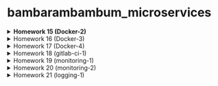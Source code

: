# bambarambambum_microservices
**<details><summary>Homework 15 (Docker-2)</summary>**
### Task 1
* What is the difference between a container and an image?
The main difference between the image and the container is the writable top layer.
To create a container, the Docker engine takes an image, adds a writable top layer and initializes various parameters (network ports, container name, identifier and resource limits).
### Task 2 - Infra
* Ready infrastructure for reddit-docker-app has the following form
1. Infra
    1. ansible
        1. environments
            1. inventory.gcp.yml
        2. playbooks
            1. base.yml
            2. deploy.yml
            3. docker.yml
            4. site.yml
        3. ansible.cfg
        4. requirements.txt
    2. packer
        1. docker.json
        2. variables.json.example
    3. terraform
        1. main.tf
        2. outputs.tf
        3. terraform.tfvars.example
        4. variables.tf
1) We bake python, pip, docker.io, pip-docker module into the image (packer + ansible provisioning)
2) With Terraform, we deploy the required number of instances from the finished image
3) We launch a playbook that checks whether everything is installed, downloads the docker image and launches it
</details>
<details><summary>Homework 16 (Docker-3)</summary>

### Task 1
To start containers with new variables without restarting the builder, use the following commands
```
docker run -d --network=reddit --network-alias=app_post_db --network-alias=app_comment_db mongo:latest
docker run -d --network=reddit --network-alias=app_post --env POST_DATABASE_HOST=app_post_db androsovm/post:1.0
docker run -d --network=reddit --network-alias=app_comment --env COMMENT_DATABASE_HOST=app_comment_db androsovm/comment:1.0
docker run -d --network=reddit -p 9292:9292 --env POST_SERVICE_HOST=app_post --env COMMENT_SERVICE_HOST=app_comment androsovm/ui:1.0
```

### Task 2
1) /ui/Dockerfile
```
FROM alpine:3.9
RUN apk --no-cache update && apk --no-cache --update add \
    ruby-full ruby-dev build-base ruby-bundler \
    && bundle install \
    && bundle clean --force
```
```
androsovm/ui        2.0                 4f32edbbdc96        3 hours ago          430MB
androsovm/ui        4.0                 b733a4f805f9        About a minute ago   236MB
```
2) /comment/Dockerfile
```
FROM alpine:3.9
RUN apk --no-cache update && apk --no-cache --update add \
    ruby-full ruby-dev build-base ruby-bundler \
    && bundle install \
    && bundle clean --force
```
```
androsovm/comment   1.0                 f2b8bb71005e        4 hours ago          784MB
androsovm/comment   3.0                 1de43db40158        About a minute ago   233MB
```
3) /post-py/Dockerfile
```
RUN apk --no-cache --update add build-base && \
    pip install --no-cache-dir -r /app/requirements.txt && \
    apk del build-base
```
```
androsovm/post      1.0                 67d1538d796c        8 hours ago          110MB
androsovm/post      2.0                 82b1e3091aa8        2 hours ago          106MB
```
For faster work of the builder, we also need to replace the ADD instructions with COPY and transfer all the steps for installing packages and copying files to the end of the Dockerfile.
</details>
<details><summary>Homework 17 (Docker-4)</summary>

### Task 1 - docker-compose.yml
1) See the docker-compose.yml and .env.example

### Task 2 - Project name
```
docker-compose [-f <arg>...] [options] [COMMAND] [ARGS...]
-p, --project-name NAME     Specify an alternate project name
                            (default: directory name)
```
Example:
```
docker-compose -p hm17 up -d
```
```
Creating network "hm17_front_net" with the default driver
Creating network "hm17_back_net" with the default driver
Creating volume "hm17_post_db" with default driver
...
```
We can also name containers using docker-compose.yml
```
some_service:
  container_name: name_name_name
```

### Task 3 - Override
1) We need to copy the source to the docker host
```
docker-machine scp -r ui/ docker-host:/home/docker-user/ui
docker-machine scp -r comment/ docker-host:/home/docker-user/comment
docker-machine scp -r post-py/ docker-host:/home/docker-user/post-py
```
2) Created a docker-compose.override.yml file
```
...
  ui:
    volumes:
      - /home/docker-user/ui:/app
    command: 'puma --debug -w 2'

  post:
    volumes:
      - /home/docker-user/post-py:/app

  comment:
    volumes:
      - /home/docker-user/comment:/app
    command: 'puma --debug -w 2'

volumes:
  ui:
  post:
  comment:
```
3) Start and check
```
docker-compose -f docker-compose.yml -f docker-compose.override.yml up -d
docker ps
```
</details>
<details><summary>Homework 18 (gitlab-ci-1)</summary>

### Task 1 - Build
1) In order for containers to run in containers (DinD), we need to re-register gitlab-runner
```
docker exec -it gitlab-runner gitlab-runner register --run-untagged --locked=false --docker-volumes /var/run/docker.sock:/var/run/docker.sock
```
2) Change build_job :, add a docker image
```
image: docker:latest
```
3) We can use the Dockerfile from previous lessons (docker-monolith)
```
script:
    - echo 'Building'
    - cd docker-monolith
    - docker build -t gitlab-docker-app:1.0 .
```
4) Now we need to refine test_unit_job:, adding an image and transferring commands from before_script:
```
test_unit_job:
  image: ruby:2.4.2
  stage: test
  services:
    - mongo:latest
  script:
    - cd reddit
    - bundle install
    - ruby simpletest.rb
```

### Task 2 - Gitlab-Runner
1) The easiest way
1.1) Because we can run infinitely many (in theory) gitlab-runner on one machine, we can launch a new container
```
docker run -d --name gitlab-runner2 --restart always \
-v /srv/gitlab-runner/config:/etc/gitlab-runner \
-v /var/run/docker.sock:/var/run/docker.sock \
gitlab/gitlab-runner:latest
```
1.2) And take advantage of non-interactive gitlab-runner registration
```
docker exec gitlab-runner2 gitlab-runner register \
           --locked=false \
           --non-interactive \
           --url http://34.107.83.160/ \
           --registration-token v3aNxnjLdRzwYUpmf19e \
           --description "Docker Runner" \
           --tag-list "linux,bionic,ubuntu,docker" \
           --executor docker \
           --docker-image "alpine:latest" \
           --docker-volumes /var/run/docker.sock:/var/run/docker.sock
```
1.3) We can repeat these steps endlessly by simply changing the name of the container

2) The hard way
2.1) We can take advantage of the ready-made role from ansible galaxy
https://galaxy.ansible.com/riemers/gitlab-runner
2.2) Instances can be deployed using terraform
2.3) We can also bake an image using packer with docker and gitlab-runner
3) Slack chat integration - #mikhail_androsov in devops-team-otus.slack.com
</details>
<details><summary>Homework 19 (monitoring-1)</summary>

### Task 1 - MongoDB-Exporter
1) We can take this exporter https://github.com/percona/mongodb_exporter
2) Need to download repository
```
git clone https://github.com/percona/mongodb_exporter.git
```
3) Go to the folder with the repository and do docker build
```
docker build -t ${USERNAME}/mongodb-exporter:1.0 .
```
4) Now add the mongodb-exporter service to docker-compose.yml
```
  mongodb-exporter:
    image: ${USERNAME}/mongodb-exporter:1.0
    container_name: mongodb-exporter
    command:
      - '--mongodb.uri=mongodb://post_db:27017'
    networks:
      - back_net
```
5) Run docker-compose
```
docker-compose up -d
```

### Task 2 - Blackbox-Exporter
1) We can use official image from dockerhub https://hub.docker.com/r/prom/blackbox-exporter
2) Since we need a configuration file for blackbox_exporter to work, create it
```
modules:
  tcp_connect:
    prober: tcp
    timeout: 5s

  http_2xx:
    prober: http
    timeout: 5s
    http:
```
3) Create a new image prom/blackbox-exporter look and add the config there.
```
FROM prom/blackbox-exporter:v0.16.0
ADD blackbox.yml /config/
```
4) Do docker build
```
docker build -t ${USERNAME}/blackbox-exporter:1.0 .
```
5) Now add the blackbox-exporter service to docker-compose.yml
blackbox-exporter:
    image: ${USERNAME}/blackbox-exporter:1.0
    container_name: blackbox-exporter
    ports:
      - '9115:9115'
    command:
      - '--config.file=/config/blackbox.yml'
    networks:
      - back_net
6) Now we need to update the prometheus.yml configuration file. We will check the availability of http and tcp
```
- job_name: 'blackbox-tcp_connect'
        metrics_path: /probe
        params:
            module: [tcp_connect]
        static_configs:
          - targets:
            - '34.78.221.243:9292'
        relabel_configs:
            -
                source_labels:
                  - __address__
                target_label: __param_target
            -
                source_labels:
                  - __param_target
                target_label: instance
            -
                replacement: "blackbox-exporter:9115"
                target_label: __address__

      - job_name: 'blackbox-http'
        metrics_path: /probe
        params:
            module: [http_2xx]
        static_configs:
          - targets:
            - '34.78.221.243:9292'
        relabel_configs:
            -
                source_labels:
                  - __address__
                target_label: __param_target
            -
                source_labels:
                  - __param_target
                target_label: instance
            -
                replacement: "blackbox-exporter:9115"
                target_label: __address__
```
7) Update the prometheus image to add the updated configuration file
```
docker build -t ${USERNAME}/prometheus .
```
8) Run docker-compose
```
docker-compose up -d
```

### Task 3 - Makefile
* See Makefile
1) make - build & push all images
2) make build_all - only build all images
3) make push_all - only push all images
</details>
<details><summary>Homework 20 (monitoring-2)</summary>

### Task 1 - * (Collect Docker metrics with Prometheus)
1) We will use the setup instructions - https://docs.docker.com/config/daemon/prometheus/
* docker-machine host - /etc/docker/daemon.json
```
{
  "metrics-addr" : "0.0.0.0:9323",
  "experimental" : true
}
```
* prometheus.yml
```
...
- job_name: 'docker'
        static_configs:
          - targets:
            - '34.78.221.243:9323'
```
2) Do not forget to reload the docker daemon
```
sudo systemctl daemon-reload
sudo systemctl restart docker
```
3) For Grafana, download a ready-made dashboard - https://grafana.com/grafana/dashboards/1229

### Task 1 - * (Collect Docker metrics with Telegraf)
1) Create a new file: /monitoring/telegraf/telegraf.conf
```
[[outputs.prometheus_client]]
    listen = ":9126"

[[inputs.docker]]
    endpoint = "unix:///var/run/docker.sock"
    container_names = []
    timeout = "5s"
    perdevice = false
    total = false
```
2) Create a new Dockerfile: /monitoring/telegraf/Dockerfile
```
FROM telegraf:1.14.3-alpine
ADD telegraf.conf /etc/telegraf/
```
3) Create a new build
```
docker build -t $USER_NAME/telegraf .
```
4) Edit a docker-compose-monitoring.yml
```
telegraf:
    image: ${USER_NAME}/telegraf
    container_name: telegraf
    volumes:
      - /var/run/docker.sock:/var/run/docker.sock
    networks:
      - back_net
```
5) Grafana dashboard is stored in the directory /monitoring/grafana/dashboards/Telegraf_Docker_Monitorings.json

### Task 1 - * (Alertmanager email notification)
1) monitoring/alertmanager/config.yml
```
route:
  receiver: 'slack-email-notifications'

receivers:
- name: 'slack-email-notifications'
  slack_configs:
  - channel: '#mikhail_androsov'
  email_configs:
    - to: $GMAIL_ACCOUNT
      from: $GMAIL_ACCOUNT
      smarthost: smtp.gmail.com:587
      auth_username: $GMAIL_ACCOUNT
      auth_identity: $GMAIL_ACCOUNT
      auth_password: $GMAIL_PASSWORD
```

### Task 2 - ** (Dashboards & datasource provisioning)
1) Create a provisioning folder (monitoring/grafana/provisioning)
2) Create a dashboards subfolder (monitoring/grafana/provisioning/dashboards) and a datasources subfolder (monitoring/grafana/provisioning/datasources)
3) Create a dash.yml file (monitoring/grafana/provisioning/dashboards/dash.yml)
```
- name: 'default'
  org_id: 1
  folder: ''
  type: 'file'
  options:
    folder: '/var/lib/grafana/dashboards'
```
4) Create a data.yml file (monitoring/grafana/provisioning/datasources/data.yml)
```
datasources:
    -  access: 'proxy'
       editable: true
       is_default: true
       name: 'Prometheus server'
       org_id: 1
       type: 'prometheus'
       url: 'http://prometheus:9090'
       version: 1
```
5) Create a Dockerfile (monitoring/grafana/Dockerfile) file and add our data to the docker image
```
FROM grafana/grafana:5.0.0
ADD ./provisioning /etc/grafana/provisioning
ADD ./dashboards /var/lib/grafana/dashboards
```
6) Build image
```
docker build -t $USER_NAME/grafana .
```
7) Update file docker-compose-monitroing.yml
```
...
  grafana:
    image: ${USER_NAME}/grafana
...
```
8) Restart all containers and remove the volume of Graphana (used Makefile)
```
make stop
docker volume rm docker_grafana_data
or
docker-compose down
docker-compose -f docker-compose-monitoring.yaml down
docker volume rm docker_grafana_data
```
9) Start all containers (Used Makefile)
```
make run
or
docker-compose up -d
docker-compose -f docker-compose-monitoring.yaml up -d
```

### Task 2 - ** (Stackdriver)
1) Create a folder stackdriver (monitoring/stackdriver)
2) We will use the completed image prometheuscommunity/stackdriver-exporter:v0.9.0. For his work we need GCP account credentials.
3) Create a Dockerfile file (monitorin/stackdriver/Dockerfile)
```
FROM prometheuscommunity/stackdriver-exporter:v0.9.0
ADD ./project.json /key/project.json
```
4) Build image
```
docker build -t $USER_NAME/stackdriver .
```
5) Update the Prometheus configuration and build image
```
...
      - job_name: 'stackdriver'
        static_configs:
          - targets:
            - 'stackdriver:9255'
...
docker build -t $USER_NAME/prometheus .
```
6) Update configuration docker-compose-monitoring.yml
```
...
  stackdriver:
    image: ${USER_NAME}/stackdriver
    container_name: stackdriver
    environment:
      - GOOGLE_APPLICATION_CREDENTIALS=/key/project.json
      - STACKDRIVER_EXPORTER_GOOGLE_PROJECT_ID=PROJECT_NAME
      - STACKDRIVER_EXPORTER_MONITORING_METRICS_TYPE_PREFIXES=compute.googleapis.com/instance,pubsub.googleapis.com/subscription,redis.googleapis.com/stats
    ports:
      - '9255:9255'
    networks:
      - back_net
...
```
7) Do not push a stackdriver image to the docker hub!
8) Now we can collect many metrics
* stackdriver_gce_instance_compute_googleapis_com_instance_cpu and submetrics
* stackdriver_gce_instance_compute_googleapis_com_instance_disk and submetrics
* stackdriver_gce_instance_compute_googleapis_com_instance_network and submetrics
* stackdriver_gce_instance_compute_googleapis_com_instance_uptime
* stackdriver_monitoring_scrapes_total
* and another

### Task 3 - *** (Trickster)
* We can use part of the demo version https://github.com/tricksterproxy/trickster/blob/master/deploy/trickster-demo
1) Create a folder trickster (monitoring/trickster)
2) Create a configuration trickster.conf file (monitoring/trickster/trickster.conf)
```
[frontend]
listen_port = 8480

[negative_caches]
  [negative_caches.default]
  400 = 3
  404 = 3
  500 = 3
  502 = 3

[caches]
  [caches.fs1]
  cache_type = 'filesystem'
    [caches.fs1.filesystem]
    cache_path = '/data/trickster'
    [caches.fs1.index]
    max_size_objects = 512
    max_size_backoff_objects = 128
  [caches.mem1]
  cache_type = 'memory'
    [caches.mem1.index]
    max_size_objects = 512
    max_size_backoff_objects = 128

[tracing]
  [tracing.std1]
  tracer_type = 'stdout'
    [tracing.std1.stdout]
    pretty_print = true

[origins]
  [origins.prom1]
  origin_type = 'prometheus'
  origin_url = 'http://prometheus:9090'
  tracing_name = 'std1'
  cache_name = 'mem1'

[logging]
log_level = 'info'

[metrics]
listen_port = 8481
```
3) Create a Dockerfile file (monitorin/trickster/Dockerfile)
```
FROM tricksterproxy/trickster:1.1.0-beta
COPY trickster.conf /etc/trickster/
```
4) Build image
```
docker build -t $USER_NAME/trickster .
```
5) Update the Prometheus configuration and build image
```
...
      - job_name: 'trickster'
        static_configs:
          - targets:
            - 'trickster:8481'
...
docker build -t $USER_NAME/prometheus .
```
6) Update the Grafana provisioning datasource configuration file and build image
```
...
    - name: prom-trickster-memory-stdout
      type: prometheus
      access: proxy
      orgId: 1
      uid: ds_prom1_trickster
      url: http://trickster:8480/prom1
      version: 1
      editable: true

docker build -t $USER_NAME/grafana .
```
7) Update configuration docker-compose-monitoring.yml
```
  trickster:
    image: ${USER_NAME}/trickster
    container_name: trickster
    depends_on:
      - prometheus
      - grafana
    ports:
      - 8480:8480
      - 8481:8481
    networks:
      - back_net
```
8) Run it
```
make run
```
* Added dashboards to monitor the trickster and to test the trickster datasource (monitoring/grafana/dashboards/TricksterStatus.json & monitoring/grafana/dashboards/DockerMonitorinTrickster.json)
</details>
<details><summary>Homework 21 (logging-1)</summary>

### Task 1 - * (Parsing)
1) We can devide the grok pattern into 2 parts
```
<grok>
    pattern service=%{WORD:service} \| event=%{WORD:event} \| request_id=%{GREEDYDATA:request_id} \| message='%{GREEDYDATA:message}'
  </grok>
  <grok>
    pattern service=%{WORD:service} \| event=%{WORD:event} \| path=%{URIPATH:path} \| request_id=%{GREEDYDATA:request_id} \| remote_addr=%{IP:remote_addr} \| method= %{WORD:message} \| response_status=%{INT:response_status}
  </grok>
```
2) It remains to rebuild the image and check
```
make docker_build_fluentd
make run_logging
```
### Task 2 - * (Bugged application)
1) The first problem I encountered was a long post loading and the error that there is a problem with the comment service. Let's see what zipkin writes.
```
Client Start
Start Time	05/30 19:49:42.848_007
Relative Time	3.061s
Address	192.168.48.5:9292 (ui_app)

Client Finish
Start Time	05/30 19:50:12.967_778
Relative Time	33.180s
Address	192.168.48.5:9292 (ui_app)

Tags
error - 500
http.path - /5ed26aa51f9dce00140f9416/comments
http.status - 500

Server Address
192.168.48.2:9292 (comment)

Site displays - Can't show comments, some problems with the comment service
```
2) The problem turned out to be that variables are not declared in the comment service Dockerfile. Declare them in docker-compose.yml
```
comment:
    image: ${USERNAME}/comment:${COMMENT_VER}
    container_name: comment
    environment:
      - ZIPKIN_ENABLED=${ZIPKIN_ENABLED}
      - COMMENT_DATABASE_HOST=comment_db
      - COMMENT_DATABASE=comment
    networks:
      - front_net
      - back_net
```
3) After that, the problem went away, but a new one appeared, posts did not load fast enough. Let's see what zipkin writes.
```
POST
Client Start
Start Time	05/30 19:56:35.251_840
Relative Time	1.716ms
Address	192.168.48.5:9292 (ui_app)

Server Start
Start Time	05/30 19:56:35.254_037
Relative Time	3.913ms
Address	192.168.48.4:5000 (post)

Server Finish
Start Time	05/30 19:56:38.265_850
Relative Time	3.016s
Address	192.168.48.4:5000 (post)

Client Finish
Start Time	05/30 19:56:38.286_009
Relative Time	3.036s
Address	192.168.48.5:9292 (ui_app)

COMMENT
Client Start
Start Time	05/30 19:56:38.286_379
Relative Time	3.036s
Address	192.168.48.5:9292 (ui_app)

Client Finish
Start Time	05/30 19:56:38.304_208
Relative Time	3.054s
Address	192.168.48.5:9292 (ui_app)
```
* Everywhere a delay of at least 3 seconds, which is suspicious
4) We find the problem in the /post-py/post_app.py file, someone set a delay of 3 seconds in the find_post (id) block
```
def find_post(id):
...
        time.sleep(3)
...
```
* Delete or comment out this line
5) It remains to rebuild the image and restart the application
```
make docker_build_post_bug
make stop_app
make run_app
```
6) No more problems!
</details>
